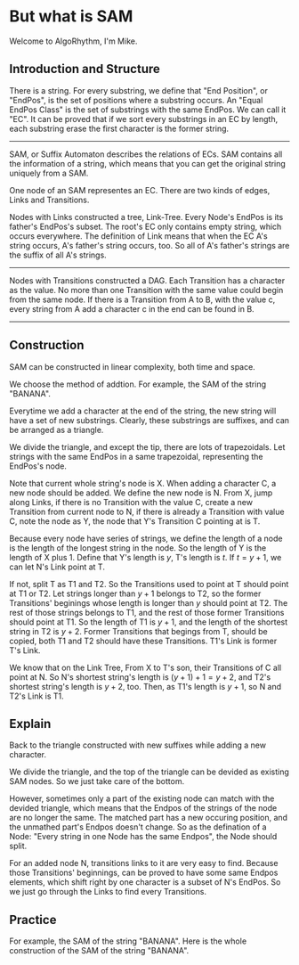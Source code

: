 # But what is SAM

Welcome to AlgoRhythm, I'm Mike.

## Introduction and Structure

There is a string. For every substring, we define that "End Position", or "EndPos", is the set of positions where a substring occurs. An "Equal EndPos Class" is the set of substrings with the same EndPos. We can call it "EC". It can be proved that if we sort every substrings in an EC by length, each substring erase the first character is the former string.

---

SAM, or Suffix Automaton describes the relations of ECs. SAM contains all the information of a string, which means that you can get the original string uniquely from a SAM.

One node of an SAM representes an EC. There are two kinds of edges, Links and Transitions.

Nodes with Links constructed a tree, Link-Tree. Every Node's EndPos is its father's EndPos's subset. The root's EC only contains empty string, which occurs everywhere. The definition of Link means that when the EC A's string occurs, A's father's string occurs, too. So all of A's father's strings are the suffix of all A's strings.

---

Nodes with Transitions constructed a DAG. Each Transition has a character as the value. No more than one Transition with the same value could begin from the same node. If there is a Transition from A to B, with the value c, every string from A add a character c in the end can be found in B.

---

## Construction

SAM can be constructed in linear complexity, both time and space.

We choose the method of addtion. For example, the SAM of the string "BANANA".

Everytime we add a character at the end of the string, the new string will have a set of new substrings. Clearly, these substrings are suffixes, and can be arranged as a triangle.

We divide the triangle, and except the tip, there are lots of trapezoidals. Let strings with the same EndPos in a same trapezoidal, representing the EndPos's node. 

Note that current whole string's node is X. When adding a character C, a new node should be added. We define the new node is N. From X, jump along Links, if there is no Transition with the value C, create a new Transition from current node to N, if there is already a Transition with value C, note the node as Y, the node that Y's Transition C pointing at is T.

Because every node have series of strings, we define the length of a node is the length of the longest string in the node. So the length of Y is the length of X plus 1. Define that Y's length is $y$, T's length is $t$. If $t = y + 1$, we can let N's Link point at T.

If not, split T as T1 and T2. So the Transitions used to point at T should point at T1 or T2. Let strings longer than $y + 1$ belongs to T2, so the former Transitions' beginings whose length is longer than $y$ should point at T2. The rest of those strings belongs to T1, and the rest of those former Transitions should point at T1. So the length of T1 is $y + 1$, and the length of the shortest string in T2 is $y + 2$. Former Transitions that begings from T, should be copied, both T1 and T2 should have these Transitions. T1's Link is former T's Link.

We know that on the Link Tree, From X to T's son, their Transitions of C all point at N. So N's shortest string's length is $(y + 1) + 1 = y + 2$, and T2's shortest string's length is $y + 2$, too. Then, as T1's length is $y + 1$, so N and T2's Link is T1.

## Explain

Back to the triangle constructed with new suffixes while adding a new character.

We divide the triangle, and the top of the triangle can be devided as existing SAM nodes. So we just take care of the bottom.

However, sometimes only a part of the existing node can match with the devided triangle, which means that the Endpos of the strings of the node are no longer the same. The matched part has a new occuring position, and the unmathed part's Endpos doesn't change. So as the defination of a Node: "Every string in one Node has the same Endpos", the Node should split.

For an added node N, transitions links to it are very easy to find. Because those Transitions' beginnings, can be proved to have some same Endpos elements, which shift right by one character is a subset of N's EndPos. So we just go through the Links to find every Transitions.

## Practice

For example, the SAM of the string "BANANA". Here is the whole construction of the SAM of the string "BANANA".